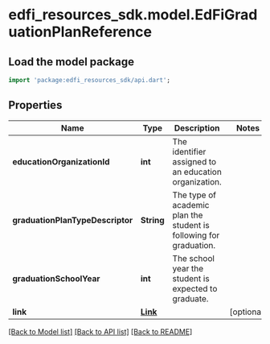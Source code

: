 # edfi_resources_sdk.model.EdFiGraduationPlanReference

## Load the model package
```dart
import 'package:edfi_resources_sdk/api.dart';
```

## Properties
Name | Type | Description | Notes
------------ | ------------- | ------------- | -------------
**educationOrganizationId** | **int** | The identifier assigned to an education organization. | 
**graduationPlanTypeDescriptor** | **String** | The type of academic plan the student is following for graduation. | 
**graduationSchoolYear** | **int** | The school year the student is expected to graduate. | 
**link** | [**Link**](Link.md) |  | [optional] 

[[Back to Model list]](../README.md#documentation-for-models) [[Back to API list]](../README.md#documentation-for-api-endpoints) [[Back to README]](../README.md)



